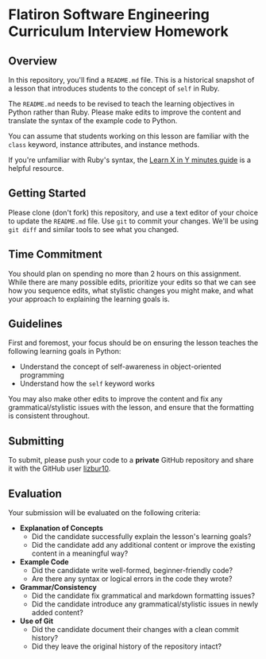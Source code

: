 # Flatiron Software Engineering Curriculum Interview Homework

## Overview

In this repository, you'll find a `README.md` file. This is a historical
snapshot of a lesson that introduces students to the concept of `self` in Ruby.

The `README.md` needs to be revised to teach the learning objectives in Python
rather than Ruby. Please make edits to improve the content and translate the
syntax of the example code to Python.

You can assume that students working on this lesson are familiar with the
`class` keyword, instance attributes, and instance methods.

If you're unfamiliar with Ruby's syntax, the
[Learn X in Y minutes guide](https://learnxinyminutes.com/docs/ruby/) is a
helpful resource.

## Getting Started

Please clone (don't fork) this repository, and use a text editor of your choice
to update the `README.md` file. Use `git` to commit your changes. We'll be using
`git diff` and similar tools to see what you changed.

## Time Commitment

You should plan on spending no more than 2 hours on this assignment. While there
are many possible edits, prioritize your edits so that we can see how you
sequence edits, what stylistic changes you might make, and what your approach to
explaining the learning goals is.

## Guidelines

First and foremost, your focus should be on ensuring the lesson teaches the
following learning goals in Python:

- Understand the concept of self-awareness in object-oriented programming
- Understand how the `self` keyword works

You may also make other edits to improve the content and fix any
grammatical/stylistic issues with the lesson, and ensure that the formatting is
consistent throughout.

## Submitting

To submit, please push your code to a **private** GitHub repository and share it
with the GitHub user [lizbur10](https://github.com/lizbur10).

## Evaluation

Your submission will be evaluated on the following criteria:

- **Explanation of Concepts**
  - Did the candidate successfully explain the lesson's learning goals?
  - Did the candidate add any additional content or improve the existing content
    in a meaningful way?
- **Example Code**
  - Did the candidate write well-formed, beginner-friendly code?
  - Are there any syntax or logical errors in the code they wrote?
- **Grammar/Consistency**
  - Did the candidate fix grammatical and markdown formatting issues?
  - Did the candidate introduce any grammatical/stylistic issues in newly added
    content?
- **Use of Git**
  - Did the candidate document their changes with a clean commit history?
  - Did they leave the original history of the repository intact?
